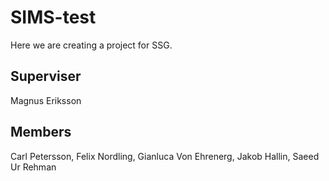 # SIMS-test
Here we are creating a project for SSG.
## Superviser
Magnus Eriksson
## Members
Carl Petersson, Felix Nordling, Gianluca Von Ehrenerg, Jakob Hallin, Saeed Ur Rehman
